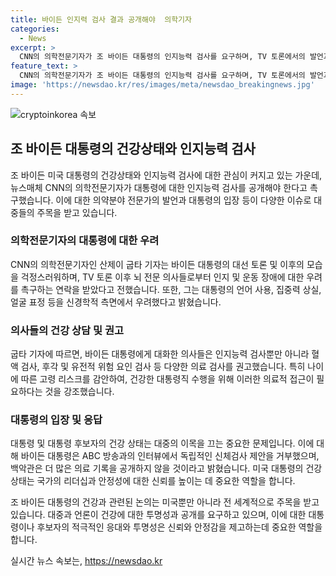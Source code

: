 ```yaml
---
title: 바이든 인지력 검사 결과 공개해야  의학기자
categories:
  - News
excerpt: >
  CNN의 의학전문기자가 조 바이든 대통령의 인지능력 검사를 요구하며, TV 토론에서의 발언과 동작을 우려하고 있다. 신경외과 의사들의 의견을 인용하여, 대통령에게 인지능력 및 운동 장애 검사를 받고 결과를 공개할 것을 촉구하고 있다. 바이든 대통령은 해당 요구에 대한 응답으로, 대통령직 수행 적합성을 입증하기 위한 독립적인 신체검사 제안을 거부하고 있다.
feature_text: >
  CNN의 의학전문기자가 조 바이든 대통령의 인지능력 검사를 요구하며, TV 토론에서의 발언과 동작을 우려하고 있다. 신경외과 의사들의 의견을 인용하여, 대통령에게 인지능력 및 운동 장애 검사를 받고 결과를 공개할 것을 촉구하고 있다. 바이든 대통령은 해당 요구에 대한 응답으로, 대통령직 수행 적합성을 입증하기 위한 독립적인 신체검사 제안을 거부하고 있다.
image: 'https://newsdao.kr/res/images/meta/newsdao_breakingnews.jpg'
---
```


<p><img src="https://newsdao.kr/res/images/meta/newsdao_breakingnews.jpg" alt="cryptoinkorea 속보" /></p>

<h2 data-ke-size="size26">조 바이든 대통령의 건강상태와 인지능력 검사</h2>

<p data-ke-size="size16">조 바이든 미국 대통령의 건강상태와 인지능력 검사에 대한 관심이 커지고 있는 가운데, 뉴스매체 CNN의 의학전문기자가 대통령에 대한 인지능력 검사를 공개해야 한다고 촉구했습니다. 이에 대한 의약분야 전문가의 발언과 대통령의 입장 등이 다양한 이슈로 대중들의 주목을 받고 있습니다.</p>

<h3 data-ke-size="size24">의학전문기자의 대통령에 대한 우려</h3>

<p data-ke-size="size16">CNN의 의학전문기자인 산제이 굽타 기자는 바이든 대통령의 대선 토론 및 이후의 모습을 걱정스러워하며, TV 토론 이후 뇌 전문 의사들로부터 인지 및 운동 장애에 대한 우려를 촉구하는 연락을 받았다고 전했습니다. 또한, 그는 대통령의 언어 사용, 집중력 상실, 얼굴 표정 등을 신경학적 측면에서 우려했다고 밝혔습니다.</p>

<h3 data-ke-size="size24">의사들의 건강 상담 및 권고</h3>

<p data-ke-size="size16">굽타 기자에 따르면, 바이든 대통령에게 대화한 의사들은 인지능력 검사뿐만 아니라 혈액 검사, 후각 및 유전적 위험 요인 검사 등 다양한 의료 검사를 권고했습니다. 특히 나이에 따른 고령 리스크를 감안하여, 건강한 대통령직 수행을 위해 이러한 의료적 접근이 필요하다는 것을 강조했습니다.</p>

<h3 data-ke-size="size24">대통령의 입장 및 응답</h3>

<p data-ke-size="size16">대통령 및 대통령 후보자의 건강 상태는 대중의 이목을 끄는 중요한 문제입니다. 이에 대해 바이든 대통령은 ABC 방송과의 인터뷰에서 독립적인 신체검사 제안을 거부했으며, 백악관은 더 많은 의료 기록을 공개하지 않을 것이라고 밝혔습니다. 미국 대통령의 건강 상태는 국가의 리더십과 안정성에 대한 신뢰를 높이는 데 중요한 역할을 합니다.</p>

<p data-ke-size="size16">조 바이든 대통령의 건강과 관련된 논의는 미국뿐만 아니라 전 세계적으로 주목을 받고 있습니다. 대중과 언론이 건강에 대한 투명성과 공개를 요구하고 있으며, 이에 대한 대통령이나 후보자의 적극적인 응대와 투명성은 신뢰와 안정감을 제고하는데 중요한 역할을 합니다.</p>
실시간 뉴스 속보는, <a href="https://newsdao.kr" rel="dofollow">https://newsdao.kr</a>



